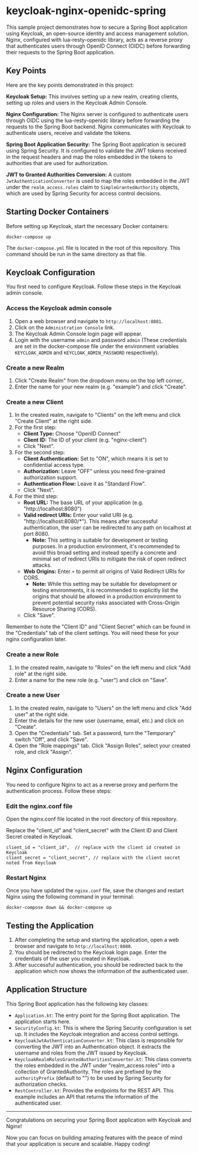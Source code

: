 # keycloak-nginx-openidc-spring

This sample project demonstrates how to secure a Spring Boot application using Keycloak, an open-source identity and access management solution. Nginx, configured with lua-resty-openidc library, acts as a reverse proxy that authenticates users through OpenID Connect (OIDC) before forwarding their requests to the Spring Boot application.

## Key Points

Here are the key points demonstrated in this project:

**Keycloak Setup:**
This involves setting up a new realm, creating clients, setting up roles and users in the Keycloak Admin Console.

**Nginx Configuration:**
The Nginx server is configured to authenticate users through OIDC using the lua-resty-openidc library before forwarding the requests to the Spring Boot backend. Nginx communicates with Keycloak to authenticate users, receive and validate the tokens.

**Spring Boot Application Security:**
The Spring Boot application is secured using Spring Security. It is configured to validate the JWT tokens received in the request headers and map the roles embedded in the tokens to authorities that are used for authorization.

**JWT to Granted Authorities Conversion:**
A custom `JwtAuthenticationConverter` is used to map the roles embedded in the JWT under the `realm_access.roles` claim to `SimpleGrantedAuthority` objects, which are used by Spring Security for access control decisions.

## Starting Docker Containers

Before setting up Keycloak, start the necessary Docker containers:

```shell
docker-compose up
```

The `docker-compose.yml` file is located in the root of this repository. This command should be run in the same directory as that file.

## Keycloak Configuration

You first need to configure Keycloak. Follow these steps in the Keycloak admin console.

### Access the Keycloak admin console

1. Open a web browser and navigate to `http://localhost:8081`.
2. Click on the `Administration Console` link.
3. The Keycloak Admin Console login page will appear.
4. Login with the username `admin` and password `admin` (These credentials are set in the docker-compose file under the environment variables `KEYCLOAK_ADMIN` and `KEYCLOAK_ADMIN_PASSWORD` respectively).

### Create a new Realm

1. Click "Create Realm" from the dropdown menu on the top left corner,.
2. Enter the name for your new realm (e.g. "example") and click "Create".

### Create a new Client

1. In the created realm, navigate to "Clients" on the left menu and click "Create Client" at the right side.
2. For the first step:
   - **Client Type:** Choose "OpenID Connect"
   - **Client ID:** The ID of your client (e.g. "nginx-client")
   - Click "Next".
3. For the second step:
   - **Client Authentication:** Set to "ON", which means it is set to confidential access type. 
   - **Authorization:** Leave "OFF" unless you need fine-grained authorization support. 
   - **Authentication Flow:** Leave it as "Standard Flow". 
   - Click "Next".
4. For the third step:
   - **Root URL:** The base URL of your application (e.g. "http://localhost:8080")
   - **Valid redirect URIs:** Enter your valid URI (e.g. "http://localhost:8080/*"). This means after successful authentication, the user can be redirected to any path on localhost at port 8080.
     - **Note:** This setting is suitable for development or testing purposes. In a production environment, it's recommended to avoid this broad setting and instead specify a concrete and minimal set of redirect URIs to mitigate the risk of open redirect attacks.
   - **Web Origins:** Enter `+`  to permit all origins of Valid Redirect URIs for CORS.
     - **Note:** While this setting may be suitable for development or testing environments, it is recommended to explicitly list the origins that should be allowed in a production environment to prevent potential security risks associated with Cross-Origin Resource Sharing (CORS).
   - Click "Save".

Remember to note the "Client ID" and "Client Secret" which can be found in the "Credentials" tab of the client settings. You will need these for your nginx configuration later.

### Create a new Role

1. In the created realm, navigate to "Roles" on the left menu and click "Add role" at the right side.
2. Enter a name for the new role (e.g. "user") and click on "Save".

### Create a new User

1. In the created realm, navigate to "Users" on the left menu and click "Add user" at the right side.
2. Enter the details for the new user (username, email, etc.) and click on "Create".
3. Open the "Credentials" tab. Set a password, turn the "Temporary" switch "Off", and click "Save".
4. Open the "Role mappings" tab. Click "Assign Roles", select your created role, and click "Assign".

## Nginx Configuration

You need to configure Nginx to act as a reverse proxy and perform the authentication process. Follow these steps:

### Edit the nginx.conf file

Open the nginx.conf file located in the root directory of this repository.

Replace the "client_id" and "client_secret" with the Client ID and Client Secret created in Keycloak.

```
client_id = "client_id",  // replace with the client id created in Keycloak
client_secret = "client_secret", // replace with the client secret noted from Keycloak
```
### Restart Nginx

Once you have updated the `nginx.conf` file, save the changes and restart Nginx using the following command in your terminal:

```shell
docker-compose down && docker-compose up
```

## Testing the Application

1. After completing the setup and starting the application, open a web browser and navigate to `http://localhost:8080`.
2. You should be redirected to the Keycloak login page. Enter the credentials of the user you created in Keycloak.
3. After successful authentication, you should be redirected back to the application which now shows the information of the authenticated user.

## Application Structure

This Spring Boot application has the following key classes:

- `Application.kt`: The entry point for the Spring Boot application. The application starts here.
- `SecurityConfig.kt`: This is where the Spring Security configuration is set up. It includes the Keycloak integration and access control settings.
- `KeycloakJwtAuthenticationConverter.kt`: This class is responsible for converting the JWT into an Authentication object. It extracts the username and roles from the JWT issued by Keycloak.
- `KeycloakRealmRolesGrantedAuthoritiesConverter.kt`: This class converts the roles embedded in the JWT under "realm_access.roles" into a collection of GrantedAuthority. The roles are prefixed by the `authorityPrefix` (default to "") to be used by Spring Security for authorization checks.
- `RestController.kt`: Provides the endpoints for the REST API. This example includes an API that returns the information of the authenticated user.


---

Congratulations on securing your Spring Boot application with Keycloak and Nginx!

Now you can focus on building amazing features with the peace of mind that your application is secure and scalable. Happy coding!
